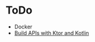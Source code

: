 # ToDo

- Docker
- [Build APIs with Ktor and Kotlin](https://youtu.be/xKmLZ9cIWss?si=jyBsoIMUFaGb4e-v)
